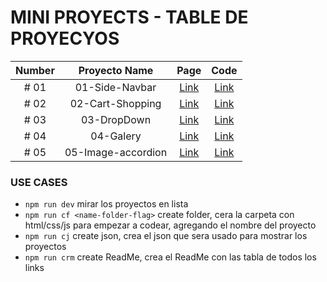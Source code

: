 # MINI PROYECTS - TABLE DE PROYECYOS

| Number | Proyecto Name | Page | Code |
| :----: |  :----: |  :----: | :----: |
| # 01 | 01-Side-Navbar | [Link](https://github.com/isuligoy/Mini-Proyects/01-Side-Navbar) | [Link](https://github.com/isuligoy/Mini-Proyects/tree/main/public/projects/01-Side-Navbar/index.html) |
| # 02 | 02-Cart-Shopping | [Link](https://github.com/isuligoy/Mini-Proyects/02-Cart-Shopping) | [Link](https://github.com/isuligoy/Mini-Proyects/tree/main/public/projects/02-Cart-Shopping/index.html) |
| # 03 | 03-DropDown | [Link](https://github.com/isuligoy/Mini-Proyects/03-DropDown) | [Link](https://github.com/isuligoy/Mini-Proyects/tree/main/public/projects/03-DropDown/index.html) |
| # 04 | 04-Galery | [Link](https://github.com/isuligoy/Mini-Proyects/04-Galery) | [Link](https://github.com/isuligoy/Mini-Proyects/tree/main/public/projects/04-Galery/index.html) |
| # 05 | 05-Image-accordion | [Link](https://github.com/isuligoy/Mini-Proyects/05-Image-accordion) | [Link](https://github.com/isuligoy/Mini-Proyects/tree/main/public/projects/05-Image-accordion/index.html) |

### USE CASES

-   `npm run dev` mirar los proyectos en lista
-   `npm run cf <name-folder-flag>` create folder, cera la carpeta con html/css/js para empezar a codear, agregando el nombre del proyecto
-   `npm run cj` create json, crea el json que sera usado para mostrar los proyectos
-   `npm run crm` create ReadMe, crea el ReadMe con las tabla de todos los links